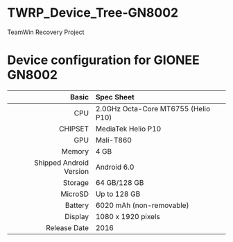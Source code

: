# TWRP_Device_Tree-GN8002
TeamWin Recovery Project

Device configuration for GIONEE GN8002
=====================================================

Basic   | Spec Sheet
-------:|:-------------------------
CPU     | 2.0GHz Octa-Core MT6755 (Helio P10)
CHIPSET | MediaTek Helio P10
GPU     | Mali-T860
Memory  | 4 GB
Shipped Android Version | Android 6.0
Storage | 64 GB/128 GB
MicroSD | Up to 128 GB
Battery | 6020 mAh (non-removable)
Display | 1080 x 1920 pixels
Release Date | 2016
